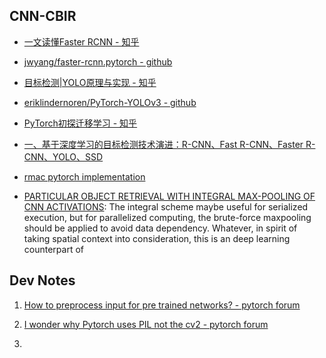 ## CNN-CBIR

* [一文读懂Faster RCNN - 知乎](https://zhuanlan.zhihu.com/p/31426458)

* [jwyang/faster-rcnn.pytorch - github](https://github.com/jwyang/faster-rcnn.pytorch/blob/master/lib/model/faster_rcnn/faster_rcnn.py)

* [目标检测|YOLO原理与实现 - 知乎](https://zhuanlan.zhihu.com/p/32525231)

* [eriklindernoren/PyTorch-YOLOv3 - github](https://github.com/eriklindernoren/PyTorch-YOLOv3/blob/master/models.py)

* [PyTorch初探迁移学习 - 知乎](https://zhuanlan.zhihu.com/p/30315331)

* [一、基于深度学习的目标检测技术演进：R-CNN、Fast R-CNN、Faster R-CNN、YOLO、SSD](https://zhuanlan.zhihu.com/p/113635317)

* [rmac pytorch implementation](https://github.com/filipradenovic/cnnimageretrieval-pytorch/blob/c3405405e988ec214f4d5969a8f2d04a85a9869b/cirtorch/layers/functional.py#L26)

* [PARTICULAR OBJECT RETRIEVAL WITH INTEGRAL MAX-POOLING OF CNN ACTIVATIONS](https://arxiv.org/pdf/1511.05879.pdf): The integral scheme maybe useful for serialized execution, but for parallelized computing, the brute-force maxpooling should be applied to avoid data dependency. Whatever, in spirit of taking spatial context into consideration, this is an deep learning counterpart of  

## Dev Notes

1. [How to preprocess input for pre trained networks? - pytorch forum](https://discuss.pytorch.org/t/how-to-preprocess-input-for-pre-trained-networks/683/2)

2. [I wonder why Pytorch uses PIL not the cv2 - pytorch forum](https://discuss.pytorch.org/t/i-wonder-why-pytorch-uses-pil-not-the-cv2/19482/4)

3.